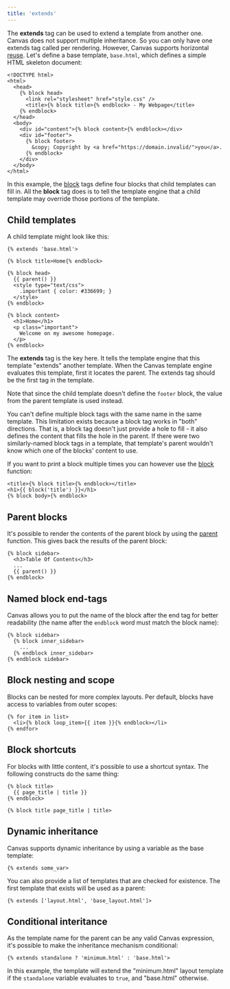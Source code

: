 ```yaml
---
title: 'extends'
---
```


The **extends** tag can be used to extend a template from another one. Canvas does not support multiple inheritance. So you can only have one extends tag called per rendering. However, Canvas supports horizontal [reuse](/docs/canvas/tags/use). Let's define a base template, `base.html`, which defines a simple HTML skeleton document:

```canvas {% process=false>
<!DOCTYPE html>
<html>
  <head>
    {% block head>
      <link rel="stylesheet" href="style.css" />
      <title>{% block title>{% endblock> - My Webpage</title>
    {% endblock>
  </head>
  <body>
    <div id="content">{% block content>{% endblock></div>
    <div id="footer">
      {% block footer>
        &copy; Copyright by <a href="https://domain.invalid/">you</a>.
      {% endblock>
    </div>
  </body>
</html>
```

In this example, the [block](/docs/canvas/tags/block) tags define four blocks that child templates can fill in. All the **block** tag does is to tell the template engine that a child template may override those portions of the template.

## Child templates

A child template might look like this:

```canvas {% process=false>
{% extends 'base.html'>

{% block title>Home{% endblock>

{% block head>
  {{ parent() }}
  <style type="text/css">
    .important { color: #336699; }
  </style>
{% endblock>

{% block content>
  <h1>Home</h1>
  <p class="important">
    Welcome on my awesome homepage.
  </p>
{% endblock>
```

The **extends** tag is the key here. It tells the template engine that this template "extends" another template. When the Canvas template engine evaluates this template, first it locates the parent. The extends tag should be the first tag in the template.

Note that since the child template doesn't define the `footer` block, the value from the parent template is used instead.

You can't define multiple block tags with the same name in the same template. This limitation exists because a block tag works in "both" directions. That is, a block tag doesn't just provide a hole to fill - it also defines the content that fills the hole in the parent. If there were two similarly-named block tags in a template, that template's parent wouldn't know which one of the blocks' content to use.

If you want to print a block multiple times you can however use the [block](/docs/canvas/functions/block) function:

```canvas {% process=false>
<title>{% block title>{% endblock></title>
<h1>{{ block('title') }}</h1>
{% block body>{% endblock>
```

## Parent blocks

It's possible to render the contents of the parent block by using the [parent](/docs/canvas/functions/parent) function. This gives back the results of the parent block:

```canvas {% process=false>
{% block sidebar>
  <h3>Table Of Contents</h3>
  ...
  {{ parent() }}
{% endblock>
```

## Named block end-tags

Canvas allows you to put the name of the block after the end tag for better readability (the name after the `endblock` word must match the block name):

```canvas {% process=false>
{% block sidebar>
  {% block inner_sidebar>
    ...
  {% endblock inner_sidebar>
{% endblock sidebar>
```

## Block nesting and scope

Blocks can be nested for more complex layouts. Per default, blocks have access to variables from outer scopes:

```canvas {% process=false>
{% for item in list>
  <li>{% block loop_item>{{ item }}{% endblock></li>
{% endfor>
```

## Block shortcuts

For blocks with little content, it's possible to use a shortcut syntax. The following constructs do the same thing:

```canvas {% process=false>
{% block title>
  {{ page_title | title }}
{% endblock>
```

```canvas {% process=false>
{% block title page_title | title>
```

## Dynamic inheritance

Canvas supports dynamic inheritance by using a variable as the base template:

```canvas {% process=false>
{% extends some_var>
```

You can also provide a list of templates that are checked for existence. The first template that exists will be used as a parent:

```canvas {% process=false>
{% extends ['layout.html', 'base_layout.html']>
```

## Conditional interitance

As the template name for the parent can be any valid Canvas expression, it's possible to make the inheritance mechanism conditional:

```canvas {% process=false>
{% extends standalone ? 'minimum.html' : 'base.html'>
```

In this example, the template will extend the "minimum.html" layout template if the `standalone` variable evaluates to `true`, and "base.html" otherwise.
